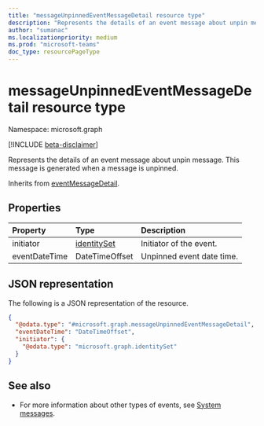 ```yaml
---
title: "messageUnpinnedEventMessageDetail resource type"
description: "Represents the details of an event message about unpin message."
author: "sumanac"
ms.localizationpriority: medium
ms.prod: "microsoft-teams"
doc_type: resourcePageType
---
```


# messageUnpinnedEventMessageDetail resource type

Namespace: microsoft.graph

[!INCLUDE [beta-disclaimer](../../includes/beta-disclaimer.md)]

Represents the details of an event message about unpin message.
This message is generated when a message is unpinned.


Inherits from [eventMessageDetail](../resources/eventmessagedetail.md).

## Properties
|Property|Type|Description|
|:---|:---|:---|
|initiator|[identitySet](../resources/identityset.md)|Initiator of the event.|
|eventDateTime|DateTimeOffset|Unpinned event date time.|

## JSON representation
The following is a JSON representation of the resource.
<!-- {
  "blockType": "resource",
  "@odata.type": "microsoft.graph.messageUnpinnedEventMessageDetail",
  "baseType": "microsoft.graph.eventMessageDetail"
}
-->
``` json
{
  "@odata.type": "#microsoft.graph.messageUnpinnedEventMessageDetail",
  "eventDateTime": "DateTimeOffset",
  "initiator": {
    "@odata.type": "microsoft.graph.identitySet"
  }
}
```


## See also
- For more information about other types of events, see [System messages](/graph/system-messages).

